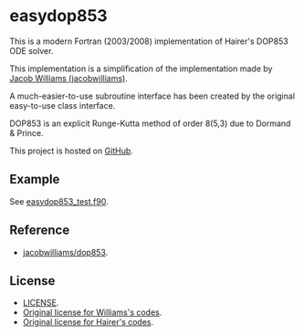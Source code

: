 # easydop853

This is a modern Fortran (2003/2008) implementation of Hairer's DOP853 ODE solver.

This implementation is a simplification of the implementation made by [Jacob Williams (jacobwilliams)](https://github.com/jacobwilliams).

A much-easier-to-use subroutine interface has been created by the original easy-to-use class interface.

DOP853 is an explicit Runge-Kutta method of order 8(5,3) due to Dormand & Prince.

This project is hosted on [GitHub](https://github.com/GasinAn/easydop853).

## Example

See [easydop853_test.f90](https://github.com/GasinAn/easydop853/blob/main/easydop853_test.f90).

## Reference

* [jacobwilliams/dop853](https://github.com/jacobwilliams/dop853).

## License

* [LICENSE](https://github.com/GasinAn/easydop853/blob/main/LICENSE).
* [Original license for Williams's codes](https://raw.githubusercontent.com/jacobwilliams/dop853/master/LICENSE).
* [Original license for Hairer's codes](http://www.unige.ch/~hairer/prog/licence.txt).
